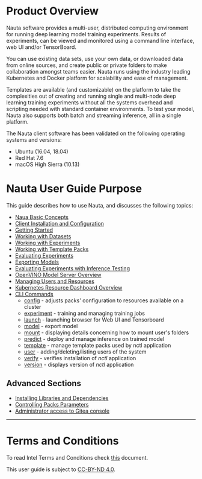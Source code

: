 # Product Overview

Nauta software provides a multi-user, distributed computing environment for running deep learning model training experiments. Results of experiments, can be viewed and monitored using a command line interface, web UI and/or TensorBoard. 

You can use existing data sets, use your own data, or downloaded data from online sources, and create public or private folders to make collaboration amongst teams easier. Nauta runs using the industry leading Kubernetes and Docker platform
for scalability and ease of management. 

Templates are available (and customizable) on the platform to take the complexities out of creating and running single and multi-node deep learning training experiments without all the systems overhead and scripting needed with standard container environments. To test your model, Nauta also supports both batch and streaming inference, all in a single platform.

The Nauta client software has been validated on the following operating systems and versions:

* Ubuntu (16.04, 18.04)
* Red Hat 7.6
* macOS High Sierra (10.13)

# Nauta User Guide Purpose

This guide describes how to use Nauta, and discusses the following topics:

* [Naua Basic Concepts](actions/concepts.md)
* [Client Installation and Configuration](actions/install_configure.md)
* [Getting Started](actions/getting_started.md)
* [Working with Datasets](actions/working_with_datasets.md)
* [Working with Experiments](actions/working_with_experiments.md)
* [Working with Template Packs](actions/template_packs.md)
* [Evaluating Experiments](actions/view_exp.md)
* [Exporting Models](actions/model_export.md)
* [Evaluating Experiments with Inference Testing](actions/inference_testing.md)
* [OpenVINO Model Server Overview](actions/openvino_inf.md)
* [Managing Users and Resources](actions/managing_users_resources.md)
* [Kubernetes Resource Dashboard Overview](actions/accessing_kubernetes.md)
* [CLI Commands](actions/view_cli_help.md)
    * [config](actions/config.md) - adjusts packs' configuration to resources available on a cluster 
    * [experiment](actions/experiment.md) - training and managing training jobs    
    * [launch](actions/launch.md) - launching browser for Web UI and Tensorboard
    * [model](actions/model.md) - export model
    * [mount](actions/mount.md) - displaying details concerning how to mount user's folders
    * [predict](actions/predict.md) - deploy and manage inference on trained model
    * [template](actions/template.md)  - manage template packs used by nctl application
    * [user](actions/user.md) - adding/deleting/listing users of the system 
    * [verify](actions/verify.md) - verifies installation of _nctl_ application
    * [version](actions/version.md) - displays version of _nctl_ application
        
## Advanced Sections

* [Installing Libraries and Dependencies](advanced/customlibs.md)
* [Controlling Packs Parameters](advanced/packs.md)
* [Administrator access to Gitea console](advanced/gitea_console.md)

- - - -

# Terms and Conditions

To read Intel Terms and Conditions check [this](TaC.md) document.

This user guide is subject to [CC-BY-ND 4.0](https://creativecommons.org/licenses/by-nd/4.0/).



